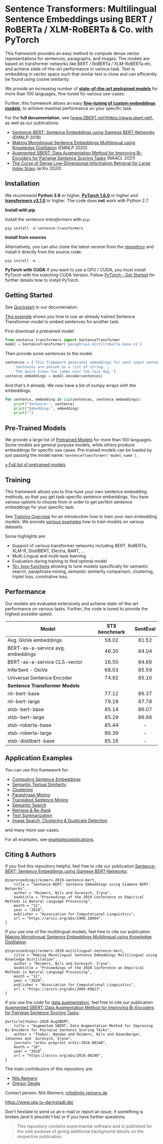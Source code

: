 # Sentence Transformers: Multilingual Sentence Embeddings using BERT / RoBERTa / XLM-RoBERTa & Co. with PyTorch

This framework provides an easy method to compute dense vector representations for sentences, paragraphs, and images. The models are based on transformer networks like BERT / RoBERTa / XLM-RoBERTa etc. and achieve state-of-the-art performance in various task. Text is embedding in vector space such that similar text is close and can efficiently be found using cosine similarity.


We provide an increasing number of **[state-of-the-art pretrained models](https://www.sbert.net/docs/pretrained_models.html)** for more than 100 languages, fine-tuned for various use-cases.

Further, this framework allows an easy  **[fine-tuning of custom embeddings models](https://www.sbert.net/docs/training/overview.html)**, to achieve maximal performance on your specific task.


For the **full documentation**, see [www.SBERT.net](https://www.sbert.net), as well as our publications:
- [Sentence-BERT: Sentence Embeddings using Siamese BERT-Networks](https://arxiv.org/abs/1908.10084) (EMNLP 2019)
- [Making Monolingual Sentence Embeddings Multilingual using Knowledge Distillation](https://arxiv.org/abs/2004.09813) (EMNLP 2020)
- [Augmented SBERT: Data Augmentation Method for Improving Bi-Encoders for Pairwise Sentence Scoring Tasks](https://arxiv.org/abs/2010.08240) (NAACL 2021)
- [The Curse of Dense Low-Dimensional Information Retrieval for Large Index Sizes](https://arxiv.org/abs/2012.14210) (arXiv 2020)



## Installation
We recommend **Python 3.6** or higher, **[PyTorch 1.6.0](https://pytorch.org/get-started/locally/)** or higher and **[transformers v3.1.0](https://github.com/huggingface/transformers)** or higher. The code does **not** work with Python 2.7.




**Install with pip**

Install the *sentence-transformers* with `pip`:
```
pip install -U sentence-transformers
```

**Install from sources**

Alternatively, you can also clone the latest version from the [repository](https://github.com/UKPLab/sentence-transformers) and install it directly from the source code:
````
pip install -e .
```` 

**PyTorch with CUDA**
If you want to use a GPU / CUDA, you must install PyTorch with the matching CUDA Version. Follow
[PyTorch - Get Started](https://pytorch.org/get-started/locally/) for further details how to install PyTorch.



## Getting Started

See [Quickstart](https://www.sbert.net/docs/quickstart.html) in our documenation.


[This example](https://github.com/UKPLab/sentence-transformers/tree/master/examples/applications/computing-embeddings/computing_embeddings.py) shows you how to use an already trained Sentence Transformer model to embed sentences for another task.

First download a pretrained model.
````python
from sentence_transformers import SentenceTransformer
model = SentenceTransformer('paraphrase-distilroberta-base-v1')
````
Then provide some sentences to the model.
````python
sentences = ['This framework generates embeddings for each input sentence',
    'Sentences are passed as a list of string.', 
    'The quick brown fox jumps over the lazy dog.']
sentence_embeddings = model.encode(sentences)
````
And that's it already. We now have a list of numpy arrays with the embeddings.
````python
for sentence, embedding in zip(sentences, sentence_embeddings):
    print("Sentence:", sentence)
    print("Embedding:", embedding)
    print("")
````

## Pre-Trained Models

We provide a large list of [Pretrained Models](https://www.sbert.net/docs/pretrained_models.html) for more than 100 languages. Some models are general purpose models, while others produce embeddings for specific use cases. Pre-trained models can be loaded by just passing the model name: `SentenceTransformer('model_name')`.

[»  Full list of pretrained models](https://www.sbert.net/docs/pretrained_models.html)



## Training
This framework allows you to fine-tune your own sentence embedding methods, so that you get task-specific sentence embeddings. You have various options to choose from in order to get perfect sentence embeddings for your specific task. 

See [Training Overview](https://www.sbert.net/docs/training/overview.html) for an introduction how to train your own embedding models. We provide [various examples](https://github.com/UKPLab/sentence-transformers/tree/master/examples/training) how to train models on various datasets.


Some highlights are:
- Support of various transformer networks including BERT, RoBERTa, XLM-R, DistilBERT, Electra, BART, ...
- Multi-Lingual and multi-task learning
- Evaluation during training to find optimal model
- [10+ loss-functions](https://www.sbert.net/docs/package_reference/losses.html) allowing to tune models specifically for semantic search, paraphrase mining, semantic similarity comparison, clustering, triplet loss, constrative loss.



## Performance

Our models are evaluated extensively and achieve state-of-the-art performance on various tasks. Further, the code is tuned to provide the highest possible speed.

| Model    | STS benchmark | SentEval  |
| ----------------------------------|:-----: |:---:   |
| Avg. GloVe embeddings             | 58.02  | 81.52  |
| BERT-as-a-service avg. embeddings | 46.35  | 84.04  |
| BERT-as-a-service CLS-vector      | 16.50  | 84.66  |
| InferSent - GloVe                 | 68.03  | 85.59  |
| Universal Sentence Encoder        | 74.92  | 85.10  |
|**Sentence Transformer Models**    ||
| nli-bert-base       | 77.12  | 86.37 |
| nli-bert-large     | 79.19  | 87.78 |
| stsb-bert-base    | 85.14  | 86.07 |
| stsb-bert-large   | 85.29 | 86.66|
| stsb-roberta-base | 85.44 | - |
| stsb-roberta-large | 86.39 | - |
| stsb-distilbert-base| 85.16 | - |





## Application Examples
You can use this framework for:
- [Computing Sentence Embeddings](https://www.sbert.net/examples/applications/computing-embeddings/README.html)
- [Semantic Textual Similarity](https://www.sbert.net/docs/usage/semantic_textual_similarity.html)
- [Clustering](https://www.sbert.net/examples/applications/clustering/README.html)
- [Paraphrase Mining](https://www.sbert.net/examples/applications/paraphrase-mining/README.html)
 - [Translated Sentence Mining](https://www.sbert.net/examples/applications/parallel-sentence-mining/README.html)
 - [Semantic Search](https://www.sbert.net/examples/applications/semantic-search/README.html)
 - [Retrieve & Re-Rank](https://www.sbert.net/examples/applications/retrieve_rerank/README.html) 
 - [Text Summarization](https://www.sbert.net/examples/applications/text-summarization/README.html) 
- [Image Search, Clustering & Duplicate Detection](https://www.sbert.net/examples/applications/image-search/README.html)

and many more use-cases.


For all examples, see [examples/applications](https://github.com/UKPLab/sentence-transformers/tree/master/examples/applications).

## Citing & Authors
If you find this repository helpful, feel free to cite our publication [Sentence-BERT: Sentence Embeddings using Siamese BERT-Networks](https://arxiv.org/abs/1908.10084):
``` 
@inproceedings{reimers-2019-sentence-bert,
    title = "Sentence-BERT: Sentence Embeddings using Siamese BERT-Networks",
    author = "Reimers, Nils and Gurevych, Iryna",
    booktitle = "Proceedings of the 2019 Conference on Empirical Methods in Natural Language Processing",
    month = "11",
    year = "2019",
    publisher = "Association for Computational Linguistics",
    url = "https://arxiv.org/abs/1908.10084",
}
```


If you use one of the multilingual models, feel free to cite our publication [Making Monolingual Sentence Embeddings Multilingual using Knowledge Distillation](https://arxiv.org/abs/2004.09813):
``` 
@inproceedings{reimers-2020-multilingual-sentence-bert,
    title = "Making Monolingual Sentence Embeddings Multilingual using Knowledge Distillation",
    author = "Reimers, Nils and Gurevych, Iryna",
    booktitle = "Proceedings of the 2020 Conference on Empirical Methods in Natural Language Processing",
    month = "11",
    year = "2020",
    publisher = "Association for Computational Linguistics",
    url = "https://arxiv.org/abs/2004.09813",
}
```


If you use the code for [data augmentation](https://github.com/UKPLab/sentence-transformers/tree/master/examples/training/data_augmentation), feel free to cite our publication [Augmented SBERT: Data Augmentation Method for Improving Bi-Encoders for Pairwise Sentence Scoring Tasks](https://arxiv.org/abs/2010.08240):
``` 
@article{thakur-2020-AugSBERT,
    title = "Augmented SBERT: Data Augmentation Method for Improving Bi-Encoders for Pairwise Sentence Scoring Tasks",
    author = "Thakur, Nandan and Reimers, Nils and Daxenberger, Johannes and  Gurevych, Iryna", 
    journal= "arXiv preprint arXiv:2010.08240",
    month = "10",
    year = "2020",
    url = "https://arxiv.org/abs/2010.08240",
}
```


The main contributors of this repository are:
- [Nils Reimers](https://github.com/nreimers)
- [Gregor Geigle](https://github.com/aaronsom)

Contact person: Nils Reimers, info@nils-reimers.de

https://www.ukp.tu-darmstadt.de/


Don't hesitate to send us an e-mail or report an issue, if something is broken (and it shouldn't be) or if you have further questions.

> This repository contains experimental software and is published for the sole purpose of giving additional background details on the respective publication.







